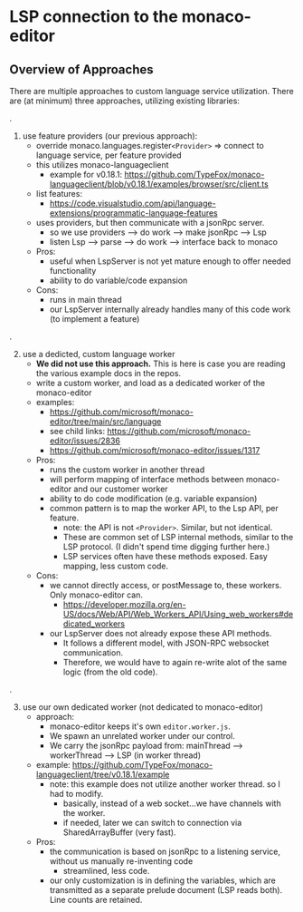 # LSP connection to the monaco-editor


## Overview of Approaches
There are multiple approaches to custom language service utilization. There are (at minimum) three approaches, utilizing existing libraries:

.

1. use feature providers (our previous approach):
    - override monaco.languages.register`<Provider>`   => connect to language service, per feature provided
    - this utilizes monaco-languageclient
        - example for v0.18.1: https://github.com/TypeFox/monaco-languageclient/blob/v0.18.1/examples/browser/src/client.ts
    - list features:
        - https://code.visualstudio.com/api/language-extensions/programmatic-language-features 
    - uses providers, but then communicate with a jsonRpc server.
        - so we use providers --> do work --> make jsonRpc --> Lsp
        - listen Lsp --> parse --> do work --> interface back to monaco
    - Pros:
        - useful when LspServer is not yet mature enough to offer needed functionality
        - ability to do variable/code expansion
    - Cons:
        - runs in main thread
        - our LspServer internally already handles many of this code work (to implement a feature)

.

2. use a dedicted, custom language worker
    - **We did not use this approach.** This is here is case you are reading the various example docs in the repos.
    - write a custom worker, and load as a dedicated worker of the monaco-editor
    - examples: 
        - https://github.com/microsoft/monaco-editor/tree/main/src/language
        - see child links: https://github.com/microsoft/monaco-editor/issues/2836
        - https://github.com/microsoft/monaco-editor/issues/1317
    - Pros:
        - runs the custom worker in another thread
        - will perform mapping of interface methods between monaco-editor and our customer worker
        - ability to do code modification (e.g. variable expansion)
        - common pattern is to map the worker API, to the Lsp API, per feature.
            - note: the API is not `<Provider>`. Similar, but not identical.
            - These are common set of LSP internal methods, similar to the LSP protocol. (I didn't spend time digging further here.)
            - LSP services often have these methods exposed. Easy mapping, less custom code.
    - Cons:
        - we cannot directly access, or postMessage to, these workers. Only monaco-editor can.
            - https://developer.mozilla.org/en-US/docs/Web/API/Web_Workers_API/Using_web_workers#dedicated_workers
        - our LspServer does not already expose these API methods.
            - It follows a different model, with JSON-RPC websocket communication.
            - Therefore, we would have to again re-write alot of the same logic (from the old code).

.

3. use our own dedicated worker (not dedicated to monaco-editor)
    - approach:
        - monaco-editor keeps it's own `editor.worker.js`.
        - We spawn an unrelated worker under our control.
        - We carry the jsonRpc payload from: mainThread --> workerThread --> LSP (in worker thread)
    - example: https://github.com/TypeFox/monaco-languageclient/tree/v0.18.1/example
        - note: this example does not utilize another worker thread. so I had to modify.
            - basically, instead of a web socket...we have channels with the worker.
            - if needed, later we can switch to connection via SharedArrayBuffer (very fast).
    - Pros:
        - the communication is based on jsonRpc to a listening service, without us manually re-inventing code
            - streamlined, less code.
        - our only customization is in defining the variables, which are transmitted as a separate prelude document (LSP reads both). Line counts are retained.

